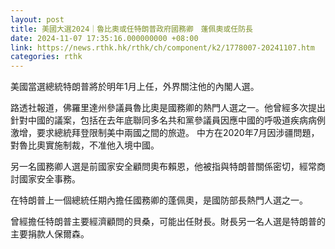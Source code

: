 ```yaml
---
layout: post
title: 美國大選2024｜魯比奧或任特朗普政府國務卿　蓬佩奧或任防長
date: 2024-11-07 17:35:16.000000000 +08:00
link: https://news.rthk.hk/rthk/ch/component/k2/1778007-20241107.htm
categories: rthk
---
```


美國當選總統特朗普將於明年1月上任，外界關注他的內閣人選。

路透社報道，佛羅里達州參議員魯比奧是國務卿的熱門人選之一。他曾經多次提出針對中國的議案，包括在去年底聯同多名共和黨參議員因應中國的呼吸道疾病病例激增，要求總統拜登限制美中兩國之間的旅遊。 中方在2020年7月因涉疆問題，對魯比奧實施制裁，不准他入境中國。

另一名國務卿人選是前國家安全顧問奧布賴恩，他被指與特朗普關係密切，經常商討國家安全事務。

在特朗普上一個總統任期內擔任國務卿的蓬佩奧，是國防部長熱門人選之一。

曾經擔任特朗普主要經濟顧問的貝桑，可能出任財長。財長另一名人選是特朗普的主要捐款人保爾森。
